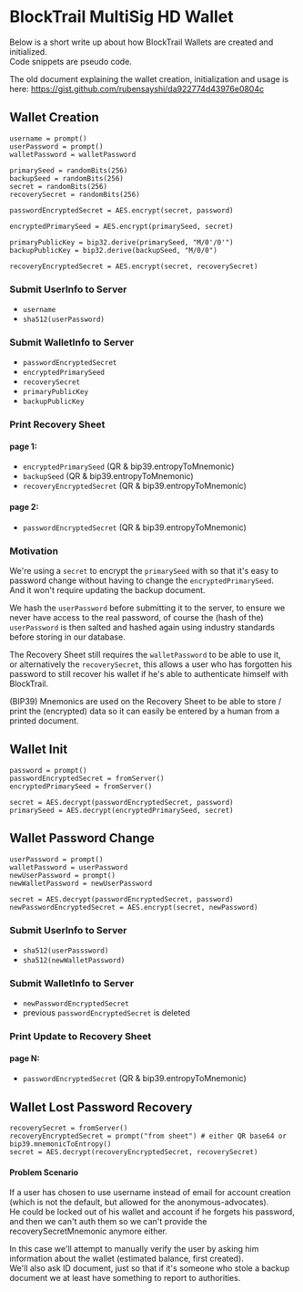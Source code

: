 # BlockTrail MultiSig HD Wallet
Below is a short write up about how BlockTrail Wallets are created and initialized.  
Code snippets are pseudo code.

The old document explaining the wallet creation, initialization and usage is here: https://gist.github.com/rubensayshi/da922774d43976e0804c

## Wallet Creation
```
username = prompt()
userPassword = prompt()
walletPassword = walletPassword

primarySeed = randomBits(256)
backupSeed = randomBits(256)
secret = randomBits(256)
recoverySecret = randomBits(256)

passwordEncryptedSecret = AES.encrypt(secret, password)

encryptedPrimarySeed = AES.encrypt(primarySeed, secret)

primaryPublicKey = bip32.derive(primarySeed, "M/0'/0'")
backupPublicKey = bip32.derive(backupSeed, "M/0/0")

recoveryEncryptedSecret = AES.encrypt(secret, recoverySecret)
```

### Submit UserInfo to Server
 - `username`
 - `sha512(userPassword)`

### Submit WalletInfo to Server
 - `passwordEncryptedSecret`
 - `encryptedPrimarySeed`
 - `recoverySecret`
 - `primaryPublicKey`
 - `backupPublicKey`

### Print Recovery Sheet
#### page 1:
 - `encryptedPrimarySeed` (QR & bip39.entropyToMnemonic)
 - `backupSeed` (QR & bip39.entropyToMnemonic)
 - `recoveryEncryptedSecret` (QR & bip39.entropyToMnemonic)

#### page 2:
 - `passwordEncryptedSecret` (QR & bip39.entropyToMnemonic)

### Motivation
We're using a `secret` to encrypt the `primarySeed` with so that it's easy to password change without having to change the `encryptedPrimarySeed`.  
And it won't require updating the backup document.

We hash the `userPassword` before submitting it to the server, to ensure we never have access to the real password, 
of course the (hash of the) `userPassword` is then salted and hashed again using industry standards before storing in our database.

The Recovery Sheet still requires the `walletPassword` to be able to use it,  
or alternatively the `recoverySecret`, this allows a user who has forgotten his password to still recover his wallet if he's able to 
authenticate himself with BlockTrail.

(BIP39) Mnemonics are used on the Recovery Sheet to be able to store / print the (encrypted) data 
so it can easily be entered by a human from a printed document.  

## Wallet Init
```
password = prompt()
passwordEncryptedSecret = fromServer()
encryptedPrimarySeed = fromServer()

secret = AES.decrypt(passwordEncryptedSecret, password)
primarySeed = AES.decrypt(encryptedPrimarySeed, secret)
```

## Wallet Password Change
```
userPassword = prompt()
walletPassword = userPassword
newUserPassword = prompt()
newWalletPassword = newUserPassword

secret = AES.decrypt(passwordEncryptedSecret, password)
newPasswordEncryptedSecret = AES.encrypt(secret, newPassword)
```

### Submit UserInfo to Server
 - `sha512(userPasssword)`
 - `sha512(newWalletPassword)`

### Submit WalletInfo to Server
 - `newPasswordEncryptedSecret`
 - previous `passwordEncryptedSecret` is deleted

### Print Update to Recovery Sheet
#### page N:
 - `passwordEncryptedSecret` (QR & bip39.entropyToMnemonic)

## Wallet Lost Password Recovery 
```
recoverySecret = fromServer()
recoveryEncryptedSecret = prompt("from sheet") # either QR base64 or bip39.mnemonicToEntropy()
secret = AES.decrypt(recoveryEncryptedSecret, recoverySecret)
```

#### Problem Scenario
If a user has chosen to use username instead of email for account creation (which is not the default, but allowed for the anonymous-advocates).  
He could be locked out of his wallet and account if he forgets his password,  
and then we can't auth them so we can't provide the recoverySecretMnemonic anymore either.  

In this case we'll attempt to manually verify the user by asking him information about the wallet (estimated balance, first created).  
We'll also ask ID document, just so that if it's someone who stole a backup document we at least have something to report to authorities.  
